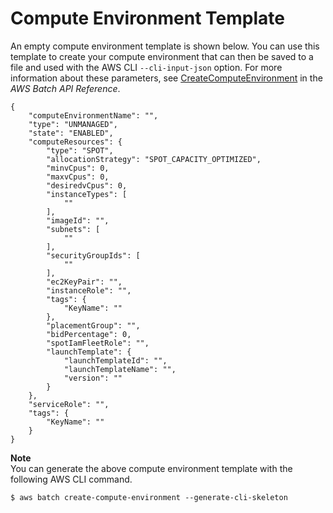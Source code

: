 # Compute Environment Template<a name="compute-environment-template"></a>

An empty compute environment template is shown below\. You can use this template to create your compute environment that can then be saved to a file and used with the AWS CLI `--cli-input-json` option\. For more information about these parameters, see [CreateComputeEnvironment](https://docs.aws.amazon.com/batch/latest/APIReference/API_CreateComputeEnvironment.html) in the *AWS Batch API Reference*\.

```
{
    "computeEnvironmentName": "",
    "type": "UNMANAGED",
    "state": "ENABLED",
    "computeResources": {
        "type": "SPOT",
        "allocationStrategy": "SPOT_CAPACITY_OPTIMIZED",
        "minvCpus": 0,
        "maxvCpus": 0,
        "desiredvCpus": 0,
        "instanceTypes": [
            ""
        ],
        "imageId": "",
        "subnets": [
            ""
        ],
        "securityGroupIds": [
            ""
        ],
        "ec2KeyPair": "",
        "instanceRole": "",
        "tags": {
            "KeyName": ""
        },
        "placementGroup": "",
        "bidPercentage": 0,
        "spotIamFleetRole": "",
        "launchTemplate": {
            "launchTemplateId": "",
            "launchTemplateName": "",
            "version": ""
        }
    },
    "serviceRole": "",
    "tags": {
        "KeyName": ""
    }
}
```

**Note**  
You can generate the above compute environment template with the following AWS CLI command\.  

```
$ aws batch create-compute-environment --generate-cli-skeleton
```
